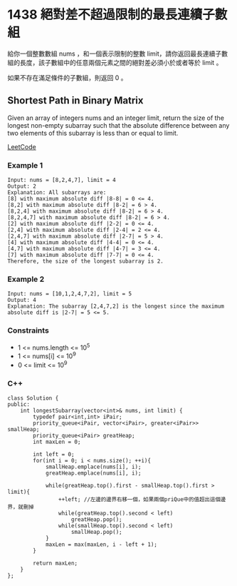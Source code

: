 # 1438 絕對差不超過限制的最長連續子數組

給你一個整數數組 nums ，和一個表示限制的整數 limit，請你返回最長連續子數組的長度，該子數組中的任意兩個元素之間的絕對差必須小於或者等於 limit 。

如果不存在滿足條件的子數組，則返回 0 。


##  Shortest Path in Binary Matrix

Given an array of integers nums and an integer limit, return the size of the longest non-empty subarray such that the absolute difference
between any two elements of this subarray is less than or equal to limit.



[LeetCode](https://leetcode-cn.com/problems/longest-continuous-subarray-with-absolute-diff-less-than-or-equal-to-limit/)

### Example 1

```
Input: nums = [8,2,4,7], limit = 4
Output: 2 
Explanation: All subarrays are: 
[8] with maximum absolute diff |8-8| = 0 <= 4.
[8,2] with maximum absolute diff |8-2| = 6 > 4. 
[8,2,4] with maximum absolute diff |8-2| = 6 > 4.
[8,2,4,7] with maximum absolute diff |8-2| = 6 > 4.
[2] with maximum absolute diff |2-2| = 0 <= 4.
[2,4] with maximum absolute diff |2-4| = 2 <= 4.
[2,4,7] with maximum absolute diff |2-7| = 5 > 4.
[4] with maximum absolute diff |4-4| = 0 <= 4.
[4,7] with maximum absolute diff |4-7| = 3 <= 4.
[7] with maximum absolute diff |7-7| = 0 <= 4. 
Therefore, the size of the longest subarray is 2.
```

### Example 2

```
Input: nums = [10,1,2,4,7,2], limit = 5
Output: 4 
Explanation: The subarray [2,4,7,2] is the longest since the maximum absolute diff is |2-7| = 5 <= 5.
```

### Constraints

* 1 <= nums.length <= 10<sup>5</sup>
* 1 <= nums[i] <= 10<sup>9</sup>
* 0 <= limit <= 10<sup>9</sup>

### C++ 

```
class Solution {
public:
    int longestSubarray(vector<int>& nums, int limit) {
        typedef pair<int,int> iPair;
        priority_queue<iPair, vector<iPair>, greater<iPair>> smallHeap;
        priority_queue<iPair> greatHeap;
        int maxLen = 0;

        int left = 0;
        for(int i = 0; i < nums.size(); ++i){
            smallHeap.emplace(nums[i], i);
            greatHeap.emplace(nums[i], i);
            
            while(greatHeap.top().first - smallHeap.top().first > limit){
                ++left; //左邊的邊界右移一個，如果兩個priQue中的值超出這個邊界，就刪掉
                while(greatHeap.top().second < left)
                    greatHeap.pop();
                while(smallHeap.top().second < left)
                    smallHeap.pop();
            }
            maxLen = max(maxLen, i - left + 1);
        }

        return maxLen;
    }
};
```
